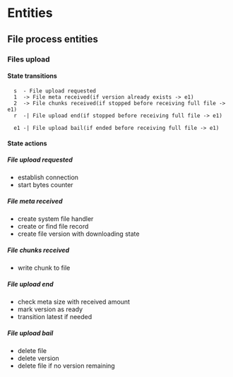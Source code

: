 # Entities

## File process entities

### Files upload

#### State transitions

```text
  s  - File upload requested
  1  -> File meta received(if version already exists -> e1)
  2  -> File chunks received(if stopped before receiving full file -> e1)
  r  -| File upload end(if stopped before receiving full file -> e1)

  e1 -| File upload bail(if ended before receiving full file -> e1)
```

#### State actions

##### File upload requested

- establish connection
- start bytes counter

##### File meta received

- create system file handler
- create or find file record
- create file version with downloading state

##### File chunks received

- write chunk to file

##### File upload end

- check meta size with received amount
- mark version as ready
- transition latest if needed

##### File upload bail

- delete file
- delete version
- delete file if no version remaining

